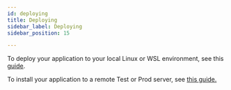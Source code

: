 ```yaml
---
id: deploying
title: Deploying
sidebar_label: Deploying
sidebar_position: 15

---
```

To deploy your application to your local Linux or WSL environment, see this [guide](/platform-tooling/deployment/gradle/).

To install your application to a remote Test or Prod server, see [this guide.](/creating-applications/getting-ready-to-develop/Running%20applications/manual-installation/)
